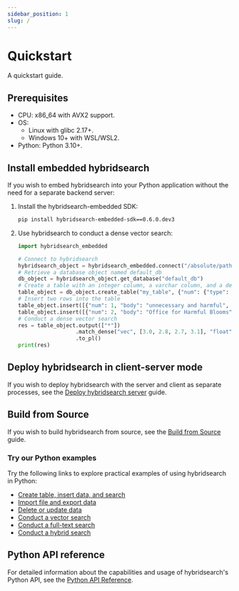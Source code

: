 ```yaml
---
sidebar_position: 1
slug: /
---
```


# Quickstart

A quickstart guide.

## Prerequisites

- CPU: x86_64 with AVX2 support.
- OS:
  - Linux with glibc 2.17+.
  - Windows 10+ with WSL/WSL2.
- Python: Python 3.10+.

## Install embedded hybridsearch

If you wish to embed hybridsearch into your Python application without the need for a separate backend server:  

1. Install the hybridsearch-embedded SDK:
   ```bash
   pip install hybridsearch-embedded-sdk==0.6.0.dev3
   ```
2. Use hybridsearch to conduct a dense vector search:
   ```python
   import hybridsearch_embedded

   # Connect to hybridsearch
   hybridsearch_object = hybridsearch_embedded.connect("/absolute/path/to/save/to")
   # Retrieve a database object named default_db
   db_object = hybridsearch_object.get_database("default_db")
   # Create a table with an integer column, a varchar column, and a dense vector column
   table_object = db_object.create_table("my_table", {"num": {"type": "integer"}, "body": {"type": "varchar"}, "vec": {"type": "vector, 4, float"}})
   # Insert two rows into the table
   table_object.insert([{"num": 1, "body": "unnecessary and harmful", "vec": [1.0, 1.2, 0.8, 0.9]}])
   table_object.insert([{"num": 2, "body": "Office for Harmful Blooms", "vec": [4.0, 4.2, 4.3, 4.5]}])
   # Conduct a dense vector search
   res = table_object.output(["*"])
                     .match_dense("vec", [3.0, 2.8, 2.7, 3.1], "float", "ip", 2)
                     .to_pl()
   print(res)
   ```

## Deploy hybridsearch in client-server mode

If you wish to deploy hybridsearch with the server and client as separate processes, see the [Deploy hybridsearch server](https://infiniflow.org/docs/dev/deploy_hybridsearch_server) guide.

## Build from Source

If you wish to build hybridsearch from source, see the [Build from Source](https://infiniflow.org/docs/dev/build_from_source) guide.

### Try our Python examples

Try the following links to explore practical examples of using hybridsearch in Python:

- [Create table, insert data, and search](https://github.com/infiniflow/hybridsearch/blob/main/example/simple_example.py)
- [Import file and export data](https://github.com/infiniflow/hybridsearch/blob/main/example/import_data.py)
- [Delete or update data](https://github.com/infiniflow/hybridsearch/blob/main/example/delete_update_data.py)
- [Conduct a vector search](https://github.com/infiniflow/hybridsearch/blob/main/example/vector_search.py)
- [Conduct a full-text search](https://github.com/infiniflow/hybridsearch/blob/main/example/fulltext_search.py)
- [Conduct a hybrid search](https://github.com/infiniflow/hybridsearch/blob/main/example/hybrid_search.py)

## Python API reference

For detailed information about the capabilities and usage of hybridsearch's Python API, see the [Python API Reference](https://infiniflow.org/docs/dev/pysdk_api_reference).
